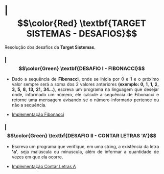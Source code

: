 # | $$\color{Red} \textbf{TARGET SISTEMAS - DESAFIOS}$$
Resolução dos desafios da **Target Sistemas**.


### | $$\color{Green} \textbf{DESAFIO I - FIBONACCI}$$
 * <p align="justify">
    Dado a sequência de <strong>Fibonacci</strong>, onde se inicia por 0 e 1 e o próximo valor sempre será a soma dos 2 valores anteriores <strong>(exemplo: 0, 1, 1, 2, 3, 5, 8, 13, 21, 34...)</strong>, escreva um programa na linguagem que desejar onde, informado um número, ele calcule a sequência de Fibonacci e retorne uma mensagem avisando se o número informado pertence ou não a sequência.
  </p>
  
 * [Implementação Fibonacci](/Desafio%20I%20-%20Fibonacci.cpp)
 


### | $$\color{Green} \textbf{DESAFIO II - CONTAR LETRAS 'A'}$$
  * <p align="justify">
      Escreva um programa que verifique, em uma string, a existência da letra <strong>'a'</strong>, seja maiúscula ou minuscula, além de informar a quantidade de vezes em que ela ocorre.
    </p>
  
 * [Implementação Contar Letras A](/Desafio%20II%20-%20Contar%20Letras.py)
